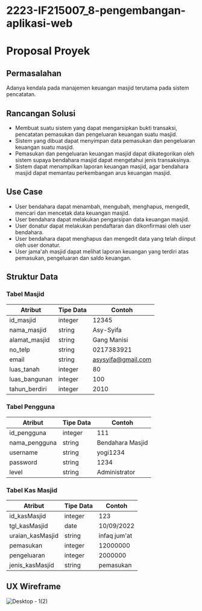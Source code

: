 # 2223-IF215007_8-pengembangan-aplikasi-web
# Proposal Proyek
## Permasalahan
Adanya kendala pada manajemen keuangan masjid terutama pada sistem pencatatan.

## Rancangan Solusi

 - Membuat suatu sistem yang dapat mengarsipkan bukti transaksi, pencatatan pemasukan dan pengeluaran keuangan suatu masjid. 
 - Sistem yang dibuat dapat menyimpan data pemasukan dan pengeluaran keuangan suatu masjid. 
 - Pemasukan dan pengeluaran keuangan masjid dapat dikategorikan oleh sistem supaya bendahara masjid dapat mengetahui jenis transaksinya.
 - Sistem dapat menampilkan laporan keuangan masjid, agar bendahara masjid dapat memantau perkembangan arus keuangan masjid.

## Use Case

 - User bendahara dapat menambah, mengubah, menghapus, mengedit, mencari dan mencetak data keuangan masjid.
 - User bendahara dapat melakukan pengarsipan data keuangan masjid.
 - User donatur dapat melakukan pendaftaran dan dikonfirmasi oleh user bendahara.
 - User bendahara dapat menghapus dan mengedit data yang telah diinput oleh user donatur.
 - User jama'ah masjid dapat melihat laporan keuangan yang terdiri atas pemasukan, pengeluaran dan saldo keuangan.

## Struktur Data

### Tabel Masjid
| Atribut | Tipe Data | Contoh |
|--|--|--|
| id_masjid | integer | 12345 |
| nama_masjid | string | Asy-Syifa |
| alamat_masjid | string | Gang Manisi |
| no_telp | string | 0217383921 |
| email | string | asysyifa@gmail.com |
| luas_tanah | integer | 80 |
| luas_bangunan | integer | 100 |
| tahun_berdiri | integer | 2010 |

### Tabel Pengguna
| Atribut | Tipe Data | Contoh |
|--|--|--|
| id_pengguna | integer | 111 |
| nama_pengguna | string | Bendahara Masjid |
| username | string | yogi1234 |
| password | string | 1234 |
| level | string | Administrator |

### Tabel Kas Masjid
| Atribut | Tipe Data | Contoh |
|--|--|--|
| id_kasMasjid | integer | 123 |
| tgl_kasMasjid | date | 10/09/2022 |
| uraian_kasMasjid | string | infaq jum'at |
| pemasukan | integer | 12000000 |
| pengeluaran | integer | 2000000 |
| jenis_kasMasjid | string | pemasukan |

## UX Wireframe
![Desktop - 1(2)](https://user-images.githubusercontent.com/113151072/189463468-9dbff655-4cce-42ec-bd0d-06554e6a790c.png)
